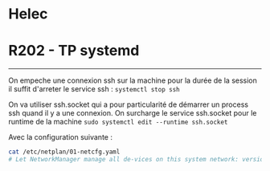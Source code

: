 
# Helec
# R202 - TP systemd
---

On empeche une connexion ssh sur la machine pour la durée de la session il suffit d'arreter le service ssh :
``systemctl stop ssh``

On va utiliser ssh.socket qui a pour particularité de démarrer un process ssh quand il y a une connexion.
On surcharge le service ssh.socket pour le runtime de la machine
``sudo systemctl edit --runtime ssh.socket``

Avec la configuration suivante :

```bash
cat /etc/netplan/01-netcfg.yaml 
# Let NetworkManager manage all de-vices on this system network: version: 2 renderer: networkd ethernets: eth0: dhcp4: true dhcp6: false eth1: addresses: - 10.3.0.14/24 nameservers: search: [iutbeziers.fr] addresses: [1.1.1.1] routes: - to: 0.0.0.0 via: 10.3.0.2
```


